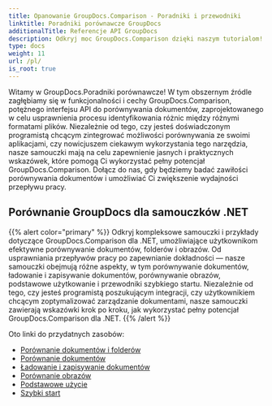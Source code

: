 ```yaml
---
title: Opanowanie GroupDocs.Comparison - Poradniki i przewodniki
linktitle: Poradniki porównawcze GroupDocs
additionalTitle: Referencje API GroupDocs
description: Odkryj moc GroupDocs.Comparison dzięki naszym tutorialom! Dowiedz się, jak integrować i wykorzystywać ten interfejs API do wydajnego porównywania dokumentów.
type: docs
weight: 11
url: /pl/
is_root: true
---
```


Witamy w GroupDocs.Poradniki porównawcze! W tym obszernym źródle zagłębiamy się w funkcjonalności i cechy GroupDocs.Comparison, potężnego interfejsu API do porównywania dokumentów, zaprojektowanego w celu usprawnienia procesu identyfikowania różnic między różnymi formatami plików. Niezależnie od tego, czy jesteś doświadczonym programistą chcącym zintegrować możliwości porównywania ze swoimi aplikacjami, czy nowicjuszem ciekawym wykorzystania tego narzędzia, nasze samouczki mają na celu zapewnienie jasnych i praktycznych wskazówek, które pomogą Ci wykorzystać pełny potencjał GroupDocs.Comparison. Dołącz do nas, gdy będziemy badać zawiłości porównywania dokumentów i umożliwiać Ci zwiększenie wydajności przepływu pracy.

## Porównanie GroupDocs dla samouczków .NET
{{% alert color="primary" %}}
Odkryj kompleksowe samouczki i przykłady dotyczące GroupDocs.Comparison dla .NET, umożliwiające użytkownikom efektywne porównywanie dokumentów, folderów i obrazów. Od usprawniania przepływów pracy po zapewnianie dokładności — nasze samouczki obejmują różne aspekty, w tym porównywanie dokumentów, ładowanie i zapisywanie dokumentów, porównywanie obrazów, podstawowe użytkowanie i przewodniki szybkiego startu. Niezależnie od tego, czy jesteś programistą poszukującym integracji, czy użytkownikiem chcącym zoptymalizować zarządzanie dokumentami, nasze samouczki zawierają wskazówki krok po kroku, jak wykorzystać pełny potencjał GroupDocs.Comparison dla .NET.
{{% /alert %}}

Oto linki do przydatnych zasobów:
 
- [Porównanie dokumentów i folderów](./net/documents-and-folder-comparison/)
- [Porównanie dokumentów](./net/document-comparison/)
- [Ładowanie i zapisywanie dokumentów](./net/loading-and-saving-documents/)
- [Porównanie obrazów](./net/image-comparison/)
- [Podstawowe użycie](./net/basic-usage/)
- [Szybki start](./net/quick-start/)

